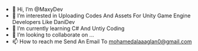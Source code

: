 - 👋 Hi, I’m @MaxyDev
- 👀 I’m interested in Uploading Codes And Assets For Unity Game Engine Developers Like DaniDev
- 🌱 I’m currently learning C# And Untiy Coding
- 💞️ I’m looking to collaborate on ...
- 📫 How to reach me Send An Email To mohamedalaaaglan0@gmail.com
